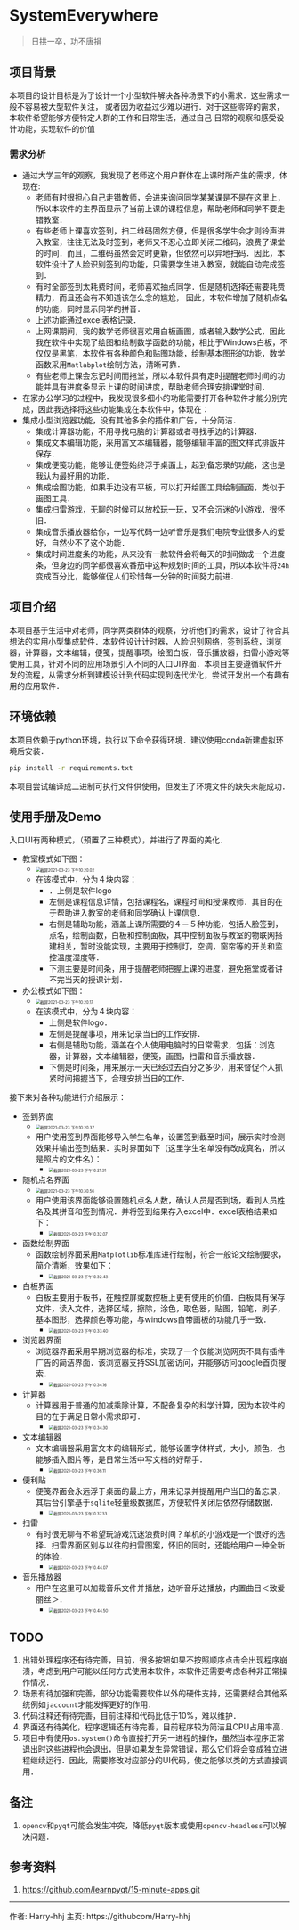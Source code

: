 # SystemEverywhere

> 日拱一卒，功不唐捐

## 项目背景

本项目的设计目标是为了设计一个小型软件解决各种场景下的小需求．这些需求一般不容易被大型软件关注，
或者因为收益过少难以进行．对于这些零碎的需求，本软件希望能够方便特定人群的工作和日常生活，通过自己
日常的观察和感受设计功能，实现软件的价值

### 需求分析
- 通过大学三年的观察，我发现了老师这个用户群体在上课时所产生的需求，体现在:
  - 老师有时很担心自己走错教师，会进来询问同学某某课是不是在这里上，所以本软件的主界面显示了当前上课的课程信息，帮助老师和同学不要走错教室．
  - 有些老师上课喜欢签到，扫二维码固然方便，但是很多学生会才则铃声进入教室，往往无法及时签到，老师又不忍心立即关闭二维码，浪费了课堂的时间．而且，二维码虽然会定时更新，但依然可以异地扫码．因此，本软件设计了人脸识别签到的功能，只需要学生进入教室，就能自动完成签到．
  - 有时全部签到太耗费时间，老师喜欢抽点同学．但是随机选择还需要耗费精力，而且还会有不知道该怎么念的尴尬，
    因此，本软件增加了随机点名的功能，同时显示同学的拼音．
  - 上述功能通过excel表格记录．
  - 上网课期间，我的数学老师很喜欢用白板画图，或者输入数学公式，因此我在软件中实现了绘图和绘制数学函数的功能，相比于Windows白板，不仅仅是黑笔，本软件有各种颜色和贴图功能，绘制基本图形的功能，数学函数采用`Matlabplot`绘制方法，清晰可靠．
  - 有些老师上课会忘记时间而拖堂，所以本软件具有定时提醒老师时间的功能并具有进度条显示上课的时间进度，帮助老师合理安排课堂时间．
- 在家办公学习的过程中，我发现很多细小的功能需要打开各种软件才能分别完成，因此我选择将这些功能集成在本软件中，体现在：
- 集成小型浏览器功能，没有其他多余的插件和广告，十分简洁．
  - 集成计算器功能，不用寻找电脑的计算器或者寻找手边的计算器．
  - 集成文本编辑功能，采用富文本编辑器，能够编辑丰富的图文样式排版并保存．
  - 集成便笺功能，能够让便签始终浮于桌面上，起到备忘录的功能，这也是我认为最好用的功能．
  - 集成绘图功能，如果手边没有平板，可以打开绘图工具绘制画面，类似于画图工具．
  - 集成扫雷游戏，无聊的时候可以放松玩一玩，又不会沉迷的小游戏，很怀旧．
  - 集成音乐播放器给你，一边写代码一边听音乐是我们电院专业很多人的爱好，自然少不了这个功能．
  - 集成时间进度条的功能，从来没有一款软件会将每天的时间做成一个进度条，但身边的同学都很喜欢番茄中这种规划时间的工具，所以本软件将`24h`变成百分比，能够催促人们珍惜每一分钟的时间努力前进．



## 项目介绍

本项目基于生活中对老师，同学两类群体的观察，分析他们的需求，设计了符合其想法的实用小型集成软件．本软件设计计时器，人脸识别网络，签到系统，浏览器，计算器，文本编辑，便笺，提醒事项，绘图白板，音乐播放器，扫雷小游戏等使用工具，针对不同的应用场景引入不同的入口UI界面．本项目主要遵循软件开发的流程，从需求分析到建模设计到代码实现到迭代优化，尝试开发出一个有趣有用的应用软件．



## 环境依赖

本项目依赖于python环境，执行以下命令获得环境．建议使用conda新建虚拟环境后安装．

```bash
pip install -r requirements.txt
```

本项目尝试编译成二进制可执行文件供使用，但发生了环境文件的缺失未能成功．



## 使用手册及Demo

入口UI有两种模式，（预置了三种模式），并进行了界面的美化．

- 教室模式如下图：
  - <img src="./images/截屏2021-03-23 下午10.20.02.png" alt="截屏2021-03-23 下午10.20.02" style="zoom:50%;" />
  - 在该模式中，分为４块内容：
    - ．上侧是软件logo
    - 左侧是课程信息详情，包括课程名，课程时间和授课教师．其目的在于帮助进入教室的老师和同学确认上课信息．
    - 右侧是辅助功能，涵盖上课所需要的４－５种功能，包括人脸签到，点名，绘制函数，白板和控制面板，其中控制面板与教室的物联网搭建相关，暂时没能实现，主要用于控制灯，空调，窗帘等的开关和监控温度湿度等．
    - 下测主要是时间条，用于提醒老师把握上课的进度，避免拖堂或者讲不完当天的授课计划．
- 办公模式如下图：
  - <img src="./images/截屏2021-03-23 下午10.20.17.png" alt="截屏2021-03-23 下午10.20.17" style="zoom:50%;" />
  - 在该模式中，分为４块内容：
    - 上侧是软件logo．
    - 左侧是提醒事项，用来记录当日的工作安排．
    - 右侧是辅助功能，涵盖在个人使用电脑时的日常需求，包括：浏览器，计算器，文本编辑器，便笺，画图，扫雷和音乐播放器．
    - 下側是时间条，用来展示一天已经过去百分之多少，用来督促个人抓紧时间把握当下，合理安排当日的工作．

接下来对各种功能进行介绍展示：

- 签到界面
  - <img src="./images/截屏2021-03-23 下午10.20.37.png" alt="截屏2021-03-23 下午10.20.37" style="zoom:50%;" />
  - 用户使用签到界面能够导入学生名单，设置签到截至时间，展示实时检测效果并输出签到结果．实时界面如下（这里学生名单没有改成真名，所以是照片的文件名）：
    - <img src="./images/截屏2021-03-23 下午10.21.31.png" alt="截屏2021-03-23 下午10.21.31" style="zoom:50%;" />
- 随机点名界面
  - <img src="./images/截屏2021-03-23 下午10.30.56.png" alt="截屏2021-03-23 下午10.30.56" style="zoom:50%;" />
  - 用户使用该界面能够设置随机点名人数，确认人员是否到场，看到人员姓名及其拼音和签到情况．并将签到结果存入excel中．excel表格结果如下：
    - <img src="./images/截屏2021-03-23 下午10.32.07.png" alt="截屏2021-03-23 下午10.32.07" style="zoom:50%;" />
- 函数绘制界面
  - 函数绘制界面采用`Matplotlib`标准库进行绘制，符合一般论文绘制要求，简介清晰，效果如下：
    - <img src="./images/截屏2021-03-23 下午10.32.43.png" alt="截屏2021-03-23 下午10.32.43" style="zoom:50%;" />
- 白板界面
  - 白板主要用于板书，在触控屏或数控板上更有使用的价值．白板具有保存文件，读入文件，选择区域，擦除，涂色，取色器，贴图，铅笔，刷子，基本图形，选择颜色等功能，与windows自带画板的功能几乎一致．
    - <img src="./images/截屏2021-03-23 下午10.33.40.png" alt="截屏2021-03-23 下午10.33.40" style="zoom:50%;" />
- 浏览器界面
  - 浏览器界面采用早期浏览器的标准，实现了一个仅能浏览网页不具有插件广告的简洁界面．该浏览器支持SSL加密访问，并能够访问google首页搜索．
    - <img src="./images/截屏2021-03-23 下午10.34.16.png" alt="截屏2021-03-23 下午10.34.16" style="zoom:50%;" />
- 计算器
  - 计算器用于普通的加减乘除计算，不配备复杂的科学计算，因为本软件的目的在于满足日常小需求即可．
    - <img src="./images/截屏2021-03-23 下午10.34.30.png" alt="截屏2021-03-23 下午10.34.30" style="zoom:50%;" />
- 文本编辑器
  - 文本编辑器采用富文本的编辑形式，能够设置字体样式，大小，颜色，也能够插入图片等，是日常生活中写文档的好帮手．
    - <img src="./images/截屏2021-03-23 下午10.36.11.png" alt="截屏2021-03-23 下午10.36.11" style="zoom:50%;" />
- 便利贴
  - 便笺界面会永远浮于桌面的最上方，用来记录并提醒用户当日的备忘录，其后台引擎基于`sqlite`轻量级数据库，方便软件关闭后依然存储数据．
    - <img src="./images/截屏2021-03-23 下午10.37.33.png" alt="截屏2021-03-23 下午10.37.33" style="zoom:50%;" />
- 扫雷
  - 有时很无聊有不希望玩游戏沉迷浪费时间？单机的小游戏是一个很好的选择．扫雷界面区别与以往的扫雷图案，怀旧的同时，还能给用户一种全新的体验．
    - <img src="./images/截屏2021-03-23 下午10.44.07.png" alt="截屏2021-03-23 下午10.44.07" style="zoom:50%;" />
- 音乐播放器
  - 用户在这里可以加载音乐文件并播放，边听音乐边播放，内置曲目＜致爱丽丝＞．
    - <img src="./images/截屏2021-03-23 下午10.44.50.png" alt="截屏2021-03-23 下午10.44.50" style="zoom:50%;" />



## TODO

1. 出错处理程序还有待完善，目前，很多按钮如果不按照顺序点击会出现程序崩溃，考虑到用户可能以任何方式使用本软件，本软件还需要考虑各种非正常操作情况．
2. 场景有待加强和完善，部分功能需要软件以外的硬件支持，还需要结合其他系统例如`jaccount`才能发挥更好的作用．
3. 代码注释还有待完善，目前注释和代码比低于10%，难以维护．
4. 界面还有待美化，程序逻辑还有待完善，目前程序较为简洁且CPU占用率高．
5. 项目中有使用`os.system()`命令直接打开另一进程的操作，虽然当本程序正常退出时这些进程也会退出，但是如果发生异常错误，那么它们将会变成独立进程继续运行．因此，需要修改对应部分的UI代码，使之能够以类的方式直接调用．



## 备注

1. `opencv`和`pyqt`可能会发生冲突，降低`pyqt`版本或使用`opencv-headless`可以解决问题．



## 参考资料

1. https://github.com/learnpyqt/15-minute-apps.git




---

作者: Harry-hhj  主页: https://githubcom/Harry-hhj